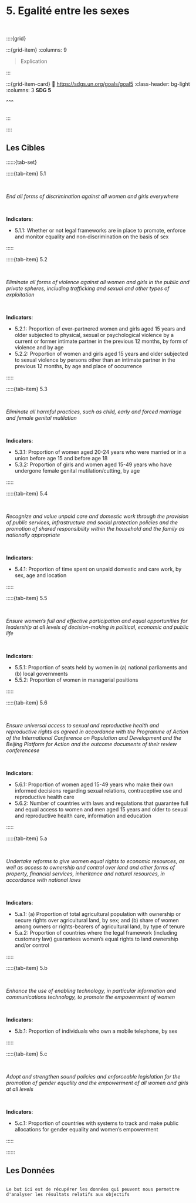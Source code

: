 # 5. Egalité entre les sexes

<br>

::::{grid}

:::{grid-item}
:columns: 9

> Explication


:::

:::{grid-item-card}
:link: https://sdgs.un.org/goals/goal5
:class-header: bg-light
:columns: 3
**SDG 5**

^^^

```{image} ../../_static/Images/F-SDG-Icons-2019-WEB/F-WEB-Goal-05.png

```

:::

::::

## Les Cibles

::::::{tab-set} 

:::::{tab-item} 5.1

<br>

*End all forms of discrimination against all women and girls everywhere*

<br>

**Indicators**:

- 5.1.1: Whether or not legal frameworks are in place to promote, enforce and monitor equality and non‑discrimination on the basis of sex

:::::

:::::{tab-item} 5.2

<br>

*Eliminate all forms of violence against all women and girls in the public and private spheres, including trafficking and sexual and other types of exploitation*

<br>

**Indicators**:

- 5.2.1: Proportion of ever-partnered women and girls aged 15 years and older subjected to physical, sexual or psychological violence by a current or former intimate partner in the previous 12 months, by form of violence and by age
- 5.2.2: Proportion of women and girls aged 15 years and older subjected to sexual violence by persons other than an intimate partner in the previous 12 months, by age and place of occurrence

:::::

:::::{tab-item} 5.3

<br>

*Eliminate all harmful practices, such as child, early and forced marriage and female genital mutilation*

<br>

**Indicators**:
    
- 5.3.1: Proportion of women aged 20-24 years who were married or in a union before age 15 and before age 18
- 5.3.2: Proportion of girls and women aged 15-49 years who have undergone female genital mutilation/cutting, by age

:::::

:::::{tab-item} 5.4

<br>

*Recognize and value unpaid care and domestic work through the provision of public services, infrastructure and social protection policies and the promotion of shared responsibility within the household and the family as nationally appropriate*

<br>

**Indicators**:

- 5.4.1: Proportion of time spent on unpaid domestic and care work, by sex, age and location

    
:::::

:::::{tab-item} 5.5

<br>

*Ensure women’s full and effective participation and equal opportunities for leadership at all levels of decision-making in political, economic and public life*

<br>

**Indicators**:

- 5.5.1: Proportion of seats held by women in (a) national parliaments and (b) local governments
- 5.5.2: Proportion of women in managerial positions
    
:::::

:::::{tab-item} 5.6

<br>

*Ensure universal access to sexual and reproductive health and reproductive rights as agreed in accordance with the Programme of Action of the International Conference on Population and Development and the Beijing Platform for Action and the outcome documents of their review conferencese*

<br>

**Indicators**:

- 5.6.1: Proportion of women aged 15-49 years who make their own informed decisions regarding sexual relations, contraceptive use and reproductive health care
- 5.6.2: Number of countries with laws and regulations that guarantee full and equal access to women and men aged 15 years and older to sexual and reproductive health care, information and education
    
:::::

:::::{tab-item} 5.a

<br>

*Undertake reforms to give women equal rights to economic resources, as well as access to ownership and control over land and other forms of property, financial services, inheritance and natural resources, in accordance with national laws*

<br>

**Indicators**:

- 5.a.1: (a) Proportion of total agricultural population with ownership or secure rights over agricultural land, by sex; and (b) share of women among owners or rights-bearers of agricultural land, by type of tenure
- 5.a.2: Proportion of countries where the legal framework (including customary law) guarantees women’s equal rights to land ownership and/or control

:::::

:::::{tab-item} 5.b

<br>

*Enhance the use of enabling technology, in particular information and communications technology, to promote the empowerment of women*

<br>

**Indicators**:

- 5.b.1: Proportion of individuals who own a mobile telephone, by sex



:::::

:::::{tab-item} 5.c

<br>

*Adopt and strengthen sound policies and enforceable legislation for the promotion of gender equality and the empowerment of all women and girls at all levels*

<br>

**Indicators**:

- 5.c.1: Proportion of countries with systems to track and make public allocations for gender equality and women’s empowerment



:::::

::::::

## Les Données

```{note}

Le but ici est de récupérer les données qui peuvent nous permettre d'analyser les résultats relatifs aux objectifs

```